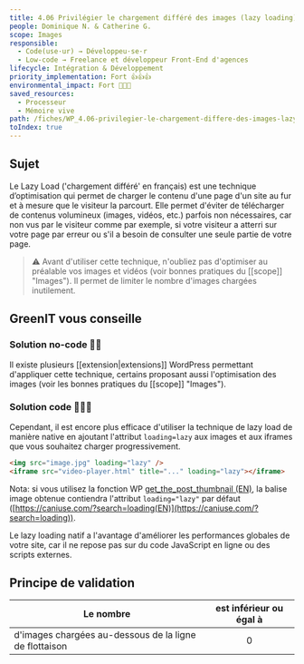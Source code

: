 ```yaml
---
title: 4.06 Privilégier le chargement différé des images (lazy loading)
people: Dominique N. & Catherine G.
scope: Images
responsible:
  - Code(use·ur) → Développeu·se·r
  - Low-code → Freelance et développeur Front-End d'agences
lifecycle: Intégration & Développement
priority_implementation: Fort 👍👍👍
environmental_impact: Fort 🌱🌱🌱
saved_resources:
  - Processeur
  - Mémoire vive
path: /fiches/WP_4.06-privilegier-le-chargement-differe-des-images-lazy-loading
toIndex: true
---
```


## Sujet

Le Lazy Load ('chargement différé' en français) est une technique d’optimisation qui permet de charger le contenu d'une page d'un site au fur et à mesure que le visiteur la parcourt. Elle permet d'éviter de télécharger de contenus volumineux (images, vidéos, etc.) parfois non nécessaires, car non vus par le visiteur comme par exemple, si votre visiteur a atterri sur votre page par erreur ou s'il a besoin de consulter une seule partie de votre page.

> ⚠️ Avant d'utiliser cette technique, n'oubliez pas d'optimiser au préalable vos images et vidéos (voir bonnes pratiques du [[scope]] "Images"). Il permet de limiter le nombre d'images chargées inutilement.

## GreenIT vous conseille

### Solution no-code 🌱🌱

Il existe plusieurs [[extension|extensions]] WordPress permettant d'appliquer cette technique, certains proposant aussi l'optimisation des images (voir les bonnes pratiques du [[scope]] "Images").

### Solution code 🌱🌱🌱

Cependant, il est encore plus efficace d'utiliser la technique de lazy load de manière native en ajoutant l'attribut `loading=lazy` aux images et aux iframes que vous souhaitez charger progressivement.
 ```html
<img src="image.jpg" loading="lazy" />
<iframe src="video-player.html" title="..." loading="lazy"></iframe>
```

Nota: si vous utilisez la fonction WP [get_the_post_thumbnail (EN)](https://developer.wordpress.org/reference/functions/get_the_post_thumbnail/), la balise image obtenue contiendra l'attribut `loading="lazy"` par défaut ([https://caniuse.com/?search=loading(EN)](https://caniuse.com/?search=loading)).

Le lazy loading natif a l'avantage d'améliorer les performances globales de votre site, car il ne repose pas sur du code JavaScript en ligne ou des scripts externes.

## Principe de validation

| Le nombre                                                  | est inférieur ou égal à |
| ---------------------------------------------------------- | :---------------------: |
| d'images chargées au-dessous de la ligne de flottaison |            0            |
